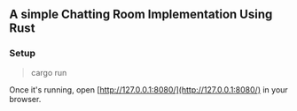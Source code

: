 ## A simple Chatting Room Implementation Using Rust

### Setup

> cargo run

Once it's running, open [http://127.0.0.1:8080/](http://127.0.0.1:8080/) in your browser.
